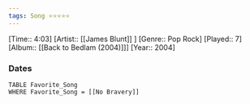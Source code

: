 ```yaml
---
tags: Song ⭐⭐⭐⭐⭐ 
---
```

[Time:: 4:03]
[Artist:: [[James Blunt]] ]
[Genre:: Pop Rock]
[Played:: 7]
[Album:: [[Back to Bedlam (2004)]]]
[Year:: 2004]
### Dates
````dataview
TABLE Favorite_Song
WHERE Favorite_Song = [[No Bravery]]
````